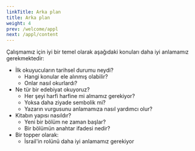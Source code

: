 ```yaml
---
linkTitle: Arka plan
title: Arka plan
weight: 4
prev: /welcome/appl
next: /appl/content
---
```


Çalışmamız için iyi bir temel olarak aşağıdaki konuları daha iyi anlamamız gerekmektedir:
- İlk okuyucuların tarihsel durumu neydi? 
    - Hangi konular ele alınmış olabilir?
    - Onlar nasıl okurlardı?
- Ne tür bir edebiyat okuyoruz?
    - Her şeyi harfi harfine mi almamız gerekiyor?
    - Yoksa daha ziyade sembolik mi?
    - Yazarın vurgusunu anlamamıza nasıl yardımcı olur?
- Kitabın yapısı nasıldır?
    - Yeni bir bölüm ne zaman başlar?
    - Bir bölümün anahtar ifadesi nedir?
- Bir topper olarak:
    - İsrail'in rolünü daha iyi anlamamız gerekiyor

